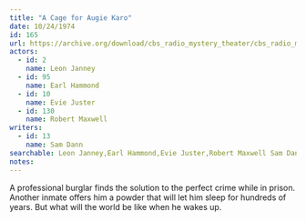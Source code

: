 ```yaml
---
title: "A Cage for Augie Karo"
date: 10/24/1974
id: 165
url: https://archive.org/download/cbs_radio_mystery_theater/cbs_radio_mystery_theater-0151-0200.zip/cbs_radio_mystery_theater-0151-0200%2Fcbsrmt_0165_a_cage_for_augie_karo.mp3
actors:  
  - id: 2
    name: Leon Janney  
  - id: 95
    name: Earl Hammond  
  - id: 10
    name: Evie Juster  
  - id: 130
    name: Robert Maxwell
writers:  
  - id: 13
    name: Sam Dann
searchable: Leon Janney,Earl Hammond,Evie Juster,Robert Maxwell Sam Dann
notes:  
---
```

A professional burglar finds the solution to the perfect crime while in prison. Another inmate offers him a powder that will let him sleep for hundreds of years. But what will the world be like when he wakes up.
